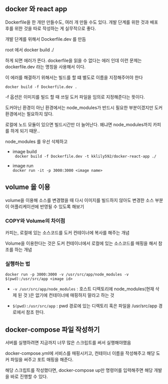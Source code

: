 ## docker 와 react app


Dockerfile을 한 개만 만들수도, 여러 개 만들 수도 있다.
개발 단계를 위한 것과 배포 후를 위한 것을 따로 작성하는 게 실무적으로 좋다.

개발 단계를 위해서 Dockerfile.dev 를 만듬

root 에서 docker build ./

하게 되면 에러가 뜬다. dockerfile을 읽을 수 없다는 에러 인데 이런 문제는 dockerfile.dev
라는 명칭을 사용해서 이다. 

이 에러를 해결하기 위해서는 빌드를 할 떄 별도로 이름을 지정해주어야 한다

`docker build -f Dockerfile.dev .`

-f 옵션은 이미지를 빌드 할 때 쓰일 도커 파일을 임의로 지정해준다는 뜻이다. 

도커아닌 환경이 아닌 환경에서는 node_modules가 반드시 필요한 부분이겠지만 
도커 환경에서는 필요하지 않다. 

로컬에 노드 모듈이 있으면 빌드시간만 더 늘어난다. 왜냐면 node_modules까지 카피를 하게 되기 때문..

node_modules 를 우선 삭제하고 

- image build    
` docker build -f Dockerfile.dev -t kklily592/docker-react-app ./`


- image run    
`docker run -it -p 3000:3000 <image name>`


## volume 을 이용

volume을 이용해 소스를 변경했을 때 다시 이미지를 빌드하지 않아도 변경한 소스 부분이 어플리케이션에 반영될 수 있도록 해보기

### COPY와 Volume의 차이점 

카피는, 로컬에 있는 소스코드를 도커 컨테이너에 복사를 해주는 개념

Volume을 이용한다는 것은 도커 컨테이너에서 로컬에 있는 소스코드를 매핑을 해서 참조를 하는 개념

### 실행하는 법

`docker run -p 3000:3000 -v /usr/src/app/node_modules -v $(pwd):/usr/src/app <image id>`

- `-v /usr/src/app/node_modules`
: 호스트 디렉토리에 node_modules(현재 삭제 된 것 )은 없기에 컨테이너에 매핑하지 말라고 하는 것

- `$(pwd):/usr/src/app`
: pwd 경로에 있는 디렉토리 혹은 파일을 /usr/src/app 경로에서 참조 한다. 


## docker-compose 파일 작성하기

서버를 실행하려면 지금까지 너무 많은 스크립트를 써서 실행해야했음

docker-compose.yml에 서비스를 매핑시키고, 컨테이너 이름을 작성해주고
해당 도커 파일을 써주고 포트 매핑을 해준다. 

해당 스크립트를 작성했다면, docker-compose up만 명령어를 입력해주면 해당 개발을 바로 진행할 수 있다. 




